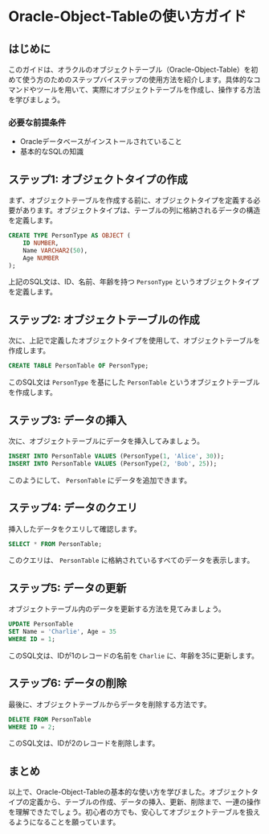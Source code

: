 # Oracle-Object-Tableの使い方ガイド

## はじめに
このガイドは、オラクルのオブジェクトテーブル（Oracle-Object-Table）を初めて使う方のためのステップバイステップの使用方法を紹介します。具体的なコマンドやツールを用いて、実際にオブジェクトテーブルを作成し、操作する方法を学びましょう。

### 必要な前提条件
- Oracleデータベースがインストールされていること
- 基本的なSQLの知識

## ステップ1: オブジェクトタイプの作成

まず、オブジェクトテーブルを作成する前に、オブジェクトタイプを定義する必要があります。オブジェクトタイプは、テーブルの列に格納されるデータの構造を定義します。

```sql
CREATE TYPE PersonType AS OBJECT (
    ID NUMBER,
    Name VARCHAR2(50),
    Age NUMBER
);
```

上記のSQL文は、ID、名前、年齢を持つ `PersonType` というオブジェクトタイプを定義します。

## ステップ2: オブジェクトテーブルの作成

次に、上記で定義したオブジェクトタイプを使用して、オブジェクトテーブルを作成します。

```sql
CREATE TABLE PersonTable OF PersonType;
```

このSQL文は `PersonType` を基にした `PersonTable` というオブジェクトテーブルを作成します。

## ステップ3: データの挿入

次に、オブジェクトテーブルにデータを挿入してみましょう。

```sql
INSERT INTO PersonTable VALUES (PersonType(1, 'Alice', 30));
INSERT INTO PersonTable VALUES (PersonType(2, 'Bob', 25));
```

このようにして、 `PersonTable` にデータを追加できます。

## ステップ4: データのクエリ

挿入したデータをクエリして確認します。

```sql
SELECT * FROM PersonTable;
```

このクエリは、 `PersonTable` に格納されているすべてのデータを表示します。

## ステップ5: データの更新

オブジェクトテーブル内のデータを更新する方法を見てみましょう。

```sql
UPDATE PersonTable
SET Name = 'Charlie', Age = 35
WHERE ID = 1;
```

このSQL文は、IDが1のレコードの名前を `Charlie` に、年齢を35に更新します。

## ステップ6: データの削除

最後に、オブジェクトテーブルからデータを削除する方法です。

```sql
DELETE FROM PersonTable
WHERE ID = 2;
```

このSQL文は、IDが2のレコードを削除します。

## まとめ

以上で、Oracle-Object-Tableの基本的な使い方を学びました。オブジェクトタイプの定義から、テーブルの作成、データの挿入、更新、削除まで、一連の操作を理解できたでしょう。初心者の方でも、安心してオブジェクトテーブルを扱えるようになることを願っています。